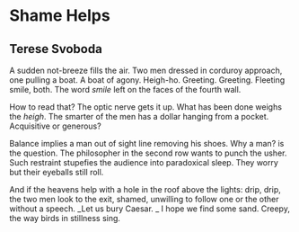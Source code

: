 # Shame Helps
## Terese Svoboda
A sudden not-breeze fills the air.
Two men dressed in corduroy approach, one pulling a boat.
A boat of agony.
Heigh-ho. Greeting. Greeting.
Fleeting smile, both. The word _smile_ left on the faces of the fourth wall.

How to read that?
The optic nerve gets it up.
What has been done weighs the _heigh_.
The smarter of the men has a dollar hanging from a pocket.
Acquisitive or generous?

Balance implies a man out of sight line removing his shoes.
Why a man? is the question.
The philosopher in the second row wants to punch the usher.
Such restraint stupefies the audience into paradoxical sleep.
They worry but their eyeballs still roll.

And if the heavens help with a hole in the roof above the lights: drip, drip,
the two men look to the exit, shamed, unwilling to follow one or the other
without a speech.
 _Let us bury Caesar.
_
I hope we find some sand.
Creepy, the way birds in stillness sing.